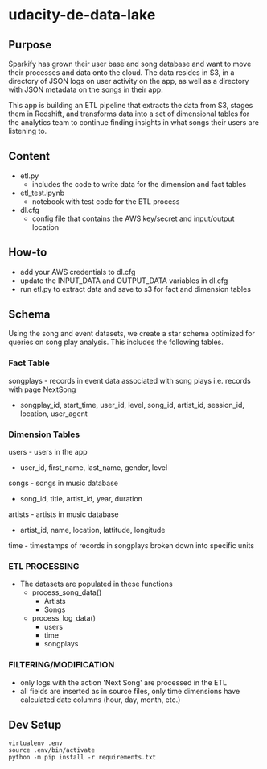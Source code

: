 # udacity-de-data-lake

## Purpose
Sparkify has grown their user base and song database and 
want to move their processes and data onto the cloud. 
The data resides in S3, in a directory 
of JSON logs on user activity on the app, as well as a 
directory with JSON metadata on the songs in their app.

This app is building an ETL pipeline that extracts the data 
from S3, stages them in Redshift, and transforms data into 
a set of dimensional tables for the analytics team to 
continue finding insights in what songs their users are 
listening to.

## Content
* etl.py
  * includes the code to write data for the dimension and fact tables
* etl_test.ipynb
  * notebook with test code for the ETL process
* dl.cfg
  * config file that contains the AWS key/secret and input/output location
  

## How-to
* add your AWS credentials to dl.cfg
* update the INPUT_DATA and OUTPUT_DATA variables in dl.cfg
* run etl.py to extract data and save to s3 for fact and dimension tables

## Schema

Using the song and event datasets, we create a star schema 
optimized for queries on song play analysis. This includes 
the following tables.

### Fact Table
songplays - records in event data associated with song plays 
i.e. records with page NextSong

* songplay_id, start_time, user_id, level, song_id, artist_id, session_id, location, user_agent

### Dimension Tables
users - users in the app
* user_id, first_name, last_name, gender, level

songs - songs in music database
* song_id, title, artist_id, year, duration

artists - artists in music database
* artist_id, name, location, lattitude, longitude

time - timestamps of records in songplays broken down into 
specific units

### ETL PROCESSING

* The datasets are populated in these functions
  * process_song_data()
    * Artists
    * Songs
  * process_log_data()
    * users
    * time
    * songplays
  

### FILTERING/MODIFICATION

* only logs with the action 'Next Song' are processed in the ETL
* all fields are inserted as in source files, only time dimensions have calculated date columns (hour, day, month, etc.)

## Dev Setup
```
virtualenv .env
source .env/bin/activate
python -m pip install -r requirements.txt
```
